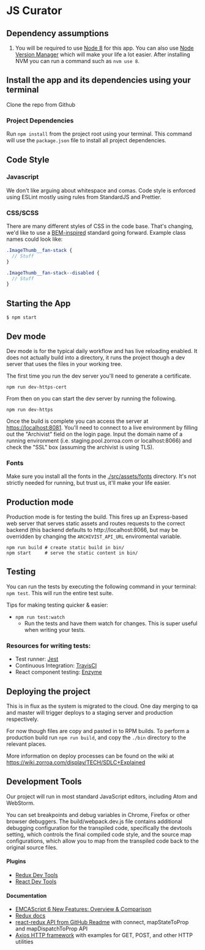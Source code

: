 # JS Curator

## Dependency assumptions

1.  You will be required to use [Node 8](https://nodejs.org/en/) for this app.
    You can also use [Node Version Manager](https://github.com/creationix/nvm)
    which will make your life a lot easier. After installing NVM you can run a
    command such as `nvm use 8`.

## Install the app and its dependencies using your terminal

Clone the repo from Github

### Project Dependencies

Run `npm install` from the project root using your terminal. This command will
use the `package.json` file to install all project dependencies.

## Code Style

### Javascript

We don't like arguing about whitespace and comas. Code style is enforced using
ESLint mostly using rules from StandardJS and Prettier.

### CSS/SCSS

There are many different styles of CSS in the code base. That's changing, we'd
like to use a [BEM-inspired](getbem.com/introduction/) standard going forward.
Example class names could look like:

```scss
.ImageThumb__fan-stack {
  // Stuff
}

.ImageThumb__fan-stack--disabled {
  // Stuff
}
```

## Starting the App

```
$ npm start
```

## Dev mode

Dev mode is for the typical daily workflow and has live reloading enabled. It
does not actually build into a directory, it runs the project though a dev
server that uses the files in your working tree.

The first time you run the dev server you'll need to generate a certificate.

```
npm run dev-https-cert
```

From then on you can start the dev server by running the following.

```
npm run dev-https
```

Once the build is complete you can access the server at
[https://localhost:8081](https://localhost:8081). You'll need to connect to a
live environment by filling out the "Archivist" field on the login page. Input
the domain name of a running environment (i.e. staging.pool.zorroa.com or
localhost:8066) and check the "SSL" box (assuming the archivist is using TLS).

### Fonts

Make sure you install all the fonts in the
[./src/assets/fonts](https://github.com/Zorroa/zorroa-js-curator/tree/master/src/assets/fonts)
directory. It's not strictly needed for running, but trust us, it'll make your
life easier.

## Production mode

Production mode is for testing the build. This fires up an Express-based web
server that serves static assets and routes requests to the correct backend
(this backend defaults to http://localhost:8066, but may be overridden by
changing the `ARCHIVIST_API_URL` enviromental variable.

```
npm run build # create static build in bin/
npm start     # serve the static content in bin/
```

## Testing

You can run the tests by executing the following command in your terminal:
`npm test`. This will run the entire test suite.

Tips for making testing quicker & easier:

- `npm run test:watch`
  - Run the tests and have them watch for changes. This is super useful when
    writing your tests.

### Resources for writing tests:

- Test runner: [Jest](https://github.com/facebook/jest/tree/v17.0.3/docs)
- Continuous Integration:
  [TravisCI](https://travis-ci.com/Zorroa/zorroa-js-curator/)
- React component testing: [Enzyme](http://airbnb.io/enzyme/)

## Deploying the project

This is in flux as the system is migrated to the cloud. One day merging to qa
and master will trigger deploys to a staging server and production respectively.

For now though files are copy and pasted in to RPM builds. To perform a
production build run `npm run build`, and copy the `./bin` directory to the
relevant places.

More information on deploy processes can be found on the wiki at
https://wiki.zorroa.com/display/TECH/SDLC+Explained

## Development Tools

Our project will run in most standard JavaScript editors, including Atom and
WebStorm.

You can set breakpoints and debug variables in Chrome, Firefox or other browser
debuggers. The build/webpack.dev.js file contains additional debugging
configuration for the transpiled code, specifically the devtools setting, which
controls the final compiled code style, and the source map configurations, which
allow you to map from the transpiled code back to the original source files.

#### Plugins

- [Redux Dev Tools](https://github.com/gaearon/redux-devtools)
- [React Dev Tools](https://github.com/facebook/react-devtools)

#### Documentation

- [EMCAScript 6 New Features: Overview & Comparison](http://es6-features.org)
- [Redux docs](http://redux.js.org/)
- [react-redux API from GitHub Readme](https://github.com/reactjs/react-redux/blob/master/docs/api.md)
  with connect, mapStateToProp and mapDispatchToProp API
- [Axios HTTP framework](https://github.com/mzabriskie/axios) with examples for
  GET, POST, and other HTTP utilities
